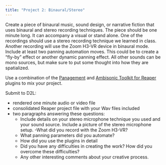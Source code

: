 ```yaml
---
title: "Project 2: Binaural/Stereo"
---
```


<!-- TODO: finish describing this -->

Create a piece of binaural music, sound design, or narrative fiction that uses binaural and stereo recording techniques. The piece should be one minute long. It can accompany a visual or stand alone. One of the recordings should use a stereo recording technique we learned in class. Another recording will use the Zoom H3-VR device in binaural mode. Include at least two panning automation moves. This could be to create a “fly-by” effect or another dynamic panning effect. All other sounds can be mono sources, but make sure to put some thought into how they are spatialized.

Use a combination of the [Panagement](https://www.auburnsounds.com/products/Panagement.html) and [Ambisonic Toolkit for Reaper](https://www.ambisonictoolkit.net/download/reaper/) plugins to mix your project.

Submit to D2L:

- rendered one minute audio or video file
- consolidated Reaper project file with your Wav files included
- two paragraphs answering these questions:
  - Include details on your stereo microphone technique you used and your sound source. Include a picture of the stereo microphone setup.
    -What did you record with the Zoom H3-VR?
  - What panning parameters did you automate?
  - How did you use the plugins in detail
  - Did you have any difficulties in creating the work? How did you overcome these difficulties?
  - Any other interesting comments about your creative process.

